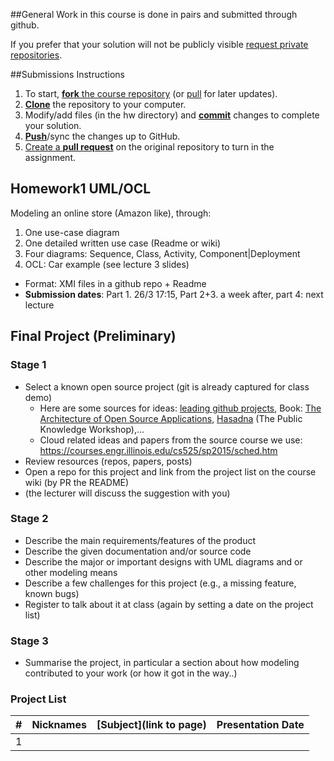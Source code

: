 ##General
Work in this course is done in pairs and submitted through github.

If you prefer that your solution will not be publicly visible [request private repositories][private-repos].


##Submissions Instructions
1. To start, [**fork** the course repository][forking] (or [pull][ref-pull] for later updates).
1. [**Clone**][ref-clone] the repository to your computer.
1. Modify/add files (in the hw directory) and [**commit**][ref-commit] changes to complete your solution.
1. [**Push**][ref-push]/sync the changes up to GitHub.
1. [Create a **pull request**][pull-request] on the original repository to turn in the assignment.

## Homework1 UML/OCL
Modeling an online store (Amazon like), through:

1. One use-case diagram
1. One detailed written use case (Readme or wiki)
1. Four diagrams: Sequence, Class, Activity, Component|Deployment
1. OCL: Car example (see lecture 3 slides)

- Format: XMI files in a github repo + Readme
- **Submission dates**: Part 1. 26/3 17:15, Part 2+3. a week after, part 4: next lecture 

## Final Project (Preliminary)
### Stage 1
- Select a known open source project (git is already captured for class demo)
  - Here are some sources for ideas: [leading github projects](https://github.com/showcases), Book: [The Architecture of Open Source Applications](http://www.aosabook.org/en/index.html), [Hasadna](http://www.hasadna.org.il/projects/) (The Public Knowledge Workshop),...
  - Cloud related ideas and papers from the source course we use: https://courses.engr.illinois.edu/cs525/sp2015/sched.htm 
- Review resources (repos, papers, posts)
- Open a repo for this project and link from the project list on the course wiki (by PR the README)
- (the lecturer will discuss the suggestion with you)

### Stage 2
- Describe the main requirements/features of the product
- Describe the given documentation and/or source code
- Describe the major or important designs with UML diagrams and or other modeling means
- Describe a few challenges for this project (e.g., a missing feature, known bugs)
- Register to talk about it at class (again by setting a date on the project list)

### Stage 3
- Summarise the project, in particular a section about how modeling contributed to your work (or how it got in the way..)

### Project List

| # | Nicknames | [Subject](link to page) | Presentation Date |
|---|-----------|-------------------------|-------------------|
| 1 |  |  |  |

<!-- Links -->
[private-repos]: /guide/private_repos
[help-add-to-team]: https://help.github.com/articles/adding-organization-members-to-a-team
[forking]: https://guides.github.com/activities/forking/
[ref-clone]: http://gitref.org/creating/#clone
[ref-commit]: http://gitref.org/basic/#commit
[ref-push]: http://gitref.org/remotes/#push
[ref-pull]: http://gitref.org/remotes/#pull
[pull-request]: https://help.github.com/articles/creating-a-pull-request

